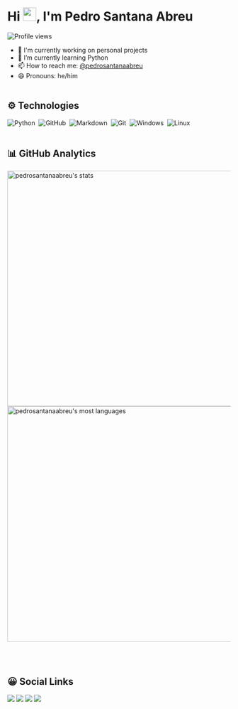 <h1 align="left">Hi <img src="https://raw.githubusercontent.com/kaueMarques/kaueMarques/master/hi.gif" width="30px">, I'm Pedro Santana Abreu</h1>
<p align="left"> <img src="https://komarev.com/ghpvc/?username=pedrosantanaabreu&color=yellow" alt="Profile views" /> </p>

- 🔭 I'm currently working on personal projects
- 🌱 I’m currently learning Python
- 📫 How to reach me: [@pedrosantanaabreu](https://linktr.ee/pedrosantanaabreu)
- 😄 Pronouns: he/him
<br><br>

## :gear: Technologies
![Python](https://img.shields.io/badge/Python-3776AB?style=for-the-badge&logo=python&logoColor=white)&nbsp;
![GitHub](https://img.shields.io/badge/GitHub-100000?style=for-the-badge&logo=github&logoColor=white)&nbsp;
![Markdown](https://img.shields.io/badge/Markdown-000000?style=for-the-badge&logo=markdown&logoColor=white)&nbsp;
![Git](https://img.shields.io/badge/Git-E34F26?style=for-the-badge&logo=git&logoColor=white)&nbsp;
![Windows](https://img.shields.io/badge/Windows-017AD7?style=for-the-badge&logo=windows&logoColor=white)&nbsp;
![Linux](	https://img.shields.io/badge/Linux-E34F26?style=for-the-badge&logo=linux&logoColor=black)&nbsp;
<br><br>

## :bar_chart: GitHub Analytics
<p align="left">
<img width="530em" src="https://github-readme-stats.vercel.app/api?username=pedrosantanaabreu&show_icons=true&theme=vision-friendly-dark" alt="pedrosantanaabreu's stats"/>
<img width="530em" src="https://github-readme-stats.vercel.app/api/top-langs/?username=pedrosantanaabreu&layout=compact&theme=vision-friendly-dark" alt="pedrosantanaabreu's most languages"/>
</p>
 <br><br>
  
 ## :grinning: Social Links
  
 <div> 
  <a href="https://instagram.com/pedrosantanaabreu" target="_blank"><img src="https://img.shields.io/badge/-Instagram-%23E4405F?style=for-the-badge&logo=instagram&logoColor=white" target="_blank"></a>
  <a href = "mailto:pedro.santana-professional@outlook.com"><img src="https://img.shields.io/badge/-Gmail-%23333?style=for-the-badge&logo=gmail&logoColor=white" target="_blank"></a>
  <a href="https://www.linkedin.com/in/pedrosantanaabreu" target="_blank"><img src="https://img.shields.io/badge/-LinkedIn-%230077B5?style=for-the-badge&logo=linkedin&logoColor=white" target="_blank"></a>
     <a href="https://api.whatsapp.com/send/?phone=5586981618738&text&app_absent=0" target="_blank"><img src="https://img.shields.io/badge/WhatsApp-25D366?style=for-the-badge&logo=whatsapp&logoColor=white" target="_blank"></a> 

</div>
